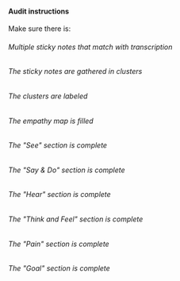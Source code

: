 #### Audit instructions

Make sure there is: 

###### Multiple sticky notes that match with transcription
###### The sticky notes are gathered in clusters
###### The clusters are labeled
###### The empathy map is filled
###### The "See" section is complete
###### The "Say & Do" section is complete
###### The "Hear" section is complete
###### The "Think and Feel" section is complete
###### The "Pain" section is complete
###### The "Goal" section is complete